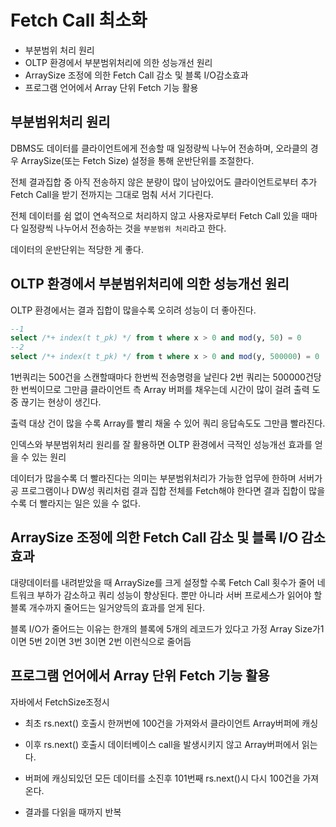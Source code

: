 # Fetch Call 최소화

-   부분범위 처리 원리
-   OLTP 환경에서 부분범위처리에 의한 성능개선 원리
-   ArraySize 조정에 의한 Fetch Call 감소 및 블록 I/O감소효과
-   프로그램 언어에서 Array 단위 Fetch 기능 활용

## 부분범위처리 원리

DBMS도 데이터를 클라이언트에게 전송할 때 일정량씩 나누어 전송하며, 오라클의 경우 ArraySize(또는 Fetch Size) 설정을 통해 운반단위를 조절한다.

전체 결과집합 중 아직 전송하지 않은 분량이 많이 남아있어도 클라이언트로부터 추가 Fetch Call을 받기 전까지는 그대로 멈춰 서서 기다린다.

전체 데이터를 쉼 없이 연속적으로 처리하지 않고 사용자로부터 Fetch Call 있을 때마다 일정량씩 나누어서 전송하는 것을 `부분범위 처리`라고 한다.

데이터의 운반단위는 적당한 게 좋다.

## OLTP 환경에서 부분범위처리에 의한 성능개선 원리

OLTP 환경에서는 결과 집합이 많을수록 오히려 성능이 더 좋아진다.

```sql
--1
select /*+ index(t t_pk) */ from t where x > 0 and mod(y, 50) = 0
--2
select /*+ index(t t_pk) */ from t where x > 0 and mod(y, 500000) = 0
```

1번쿼리는 500건을 스캔할때마다 한번씩 전송명령을 날린다 2번 쿼리는 500000건당 한 번씩이므로 그만큼 클라이언트 측 Array 버퍼를 채우는데 시간이 많이 걸려 출력 도중 끊기는 현상이 생긴다.

출력 대상 건이 많을 수록 Array를 빨리 채울 수 있어 쿼리 응답속도도 그만큼 빨라진다.

인덱스와 부분범위처리 원리를 잘 활용하면 OLTP 환경에서 극적인 성능개선 효과를 얻을 수 있는 원리

데이터가 많을수록 더 빨라진다는 의미는 부분범위처리가 가능한 업무에 한하며 서버가공 프로그램이나 DW성 쿼리처럼 결과 집합 전체를 Fetch해야 한다면 결과 집합이 많을수록 더 빨라지는 일은 있을 수 없다.

## ArraySize 조정에 의한 Fetch Call 감소 및 블록 I/O 감소 효과

대량데이터를 내려받았을 때 ArraySize를 크게 설정할 수록 Fetch Call 횟수가 줄어 네트워크 부하가 감소하고 쿼리 성능이 향상된다. 뿐만 아니라 서버 프로세스가 읽어야 할 블록 개수까지 줄어드는 일거양득의 효과를 얻게 된다.

블록 I/O가 줄어드는 이유는 한개의 블록에 5개의 레코드가 있다고 가정 Array Size가1이면 5번 2이면 3번 3이면 2번 이런식으로 줄어듬

## 프로그램 언어에서 Array 단위 Fetch 기능 활용

자바에서 FetchSize조정시

-   최초 rs.next() 호출시 한꺼번에 100건을 가져와서 클라이언트 Array버퍼에 캐싱

-   이후 rs.next() 호출시 데이터베이스 call을 발생시키지 않고 Array버퍼에서 읽는다.

-   버퍼에 캐싱되있던 모든 데이터를 소진후 101번째 rs.next()시 다시 100건을 가져온다.

-   결과를 다읽을 때까지 반복
